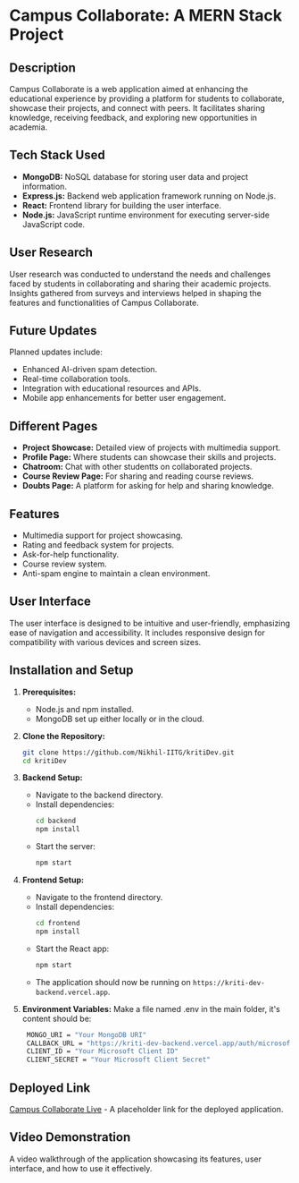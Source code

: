 # Campus Collaborate: A MERN Stack Project

## Description
Campus Collaborate is a web application aimed at enhancing the educational experience by providing a platform for students to collaborate, showcase their projects, and connect with peers. It facilitates sharing knowledge, receiving feedback, and exploring new opportunities in academia.

## Tech Stack Used
- **MongoDB:** NoSQL database for storing user data and project information.
- **Express.js:** Backend web application framework running on Node.js.
- **React:** Frontend library for building the user interface.
- **Node.js:** JavaScript runtime environment for executing server-side JavaScript code.

## User Research
User research was conducted to understand the needs and challenges faced by students in collaborating and sharing their academic projects. Insights gathered from surveys and interviews helped in shaping the features and functionalities of Campus Collaborate.

## Future Updates
Planned updates include:
- Enhanced AI-driven spam detection.
- Real-time collaboration tools.
- Integration with educational resources and APIs.
- Mobile app enhancements for better user engagement.

## Different Pages
- **Project Showcase:** Detailed view of projects with multimedia support.
- **Profile Page:** Where students can showcase their skills and projects.
- **Chatroom:** Chat with other studentts on collaborated projects.
- **Course Review Page:** For sharing and reading course reviews.
- **Doubts Page:** A platform for asking for help and sharing knowledge.

## Features
- Multimedia support for project showcasing.
- Rating and feedback system for projects.
- Ask-for-help functionality.
- Course review system.
- Anti-spam engine to maintain a clean environment.

## User Interface
The user interface is designed to be intuitive and user-friendly, emphasizing ease of navigation and accessibility. It includes responsive design for compatibility with various devices and screen sizes.

## Installation and Setup

1. **Prerequisites:**
   - Node.js and npm installed.
   - MongoDB set up either locally or in the cloud.

2. **Clone the Repository:**
   ```sh
   git clone https://github.com/Nikhil-IITG/kritiDev.git
   cd kritiDev
   ```

3. **Backend Setup:**
   - Navigate to the backend directory.
   - Install dependencies:
     ```sh
     cd backend
     npm install
     ```
   - Start the server:
     ```sh
     npm start
     ```

4. **Frontend Setup:**
   - Navigate to the frontend directory.
   - Install dependencies:
     ```sh
     cd frontend
     npm install
     ```
   - Start the React app:
     ```sh
     npm start
     ```
   - The application should now be running on `https://kriti-dev-backend.vercel.app`.

5. **Environment Variables:**
   Make a file named .env in the main folder, it's content should be:
   ```sh
    MONGO_URI = "Your MongoDB URI"
    CALLBACK_URL = "https://kriti-dev-backend.vercel.app/auth/microsoft/redirect"
    CLIENT_ID = "Your Microsoft Client ID"
    CLIENT_SECRET = "Your Microsoft Client Secret"
    ```

## Deployed Link
[Campus Collaborate Live](#) - A placeholder link for the deployed application.

## Video Demonstration
A video walkthrough of the application showcasing its features, user interface, and how to use it effectively.